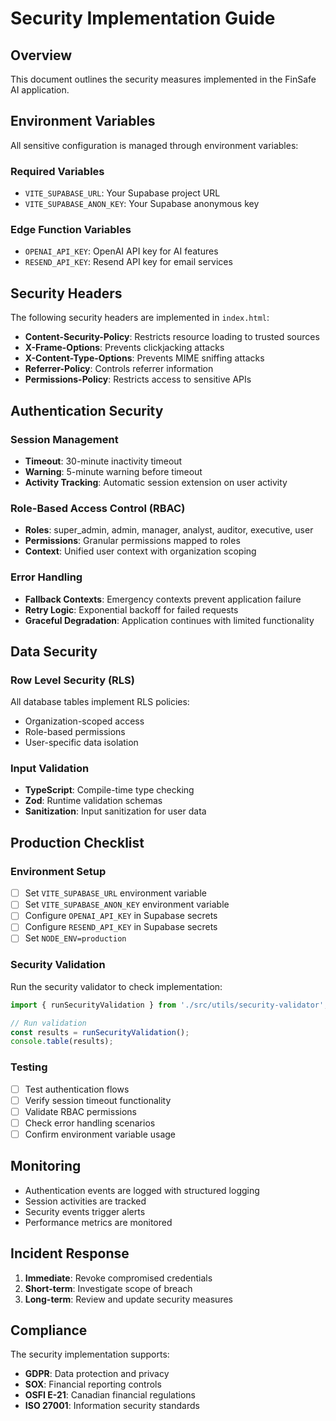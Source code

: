 # Security Implementation Guide

## Overview
This document outlines the security measures implemented in the FinSafe AI application.

## Environment Variables
All sensitive configuration is managed through environment variables:

### Required Variables
- `VITE_SUPABASE_URL`: Your Supabase project URL
- `VITE_SUPABASE_ANON_KEY`: Your Supabase anonymous key

### Edge Function Variables
- `OPENAI_API_KEY`: OpenAI API key for AI features
- `RESEND_API_KEY`: Resend API key for email services

## Security Headers
The following security headers are implemented in `index.html`:

- **Content-Security-Policy**: Restricts resource loading to trusted sources
- **X-Frame-Options**: Prevents clickjacking attacks
- **X-Content-Type-Options**: Prevents MIME sniffing attacks
- **Referrer-Policy**: Controls referrer information
- **Permissions-Policy**: Restricts access to sensitive APIs

## Authentication Security

### Session Management
- **Timeout**: 30-minute inactivity timeout
- **Warning**: 5-minute warning before timeout
- **Activity Tracking**: Automatic session extension on user activity

### Role-Based Access Control (RBAC)
- **Roles**: super_admin, admin, manager, analyst, auditor, executive, user
- **Permissions**: Granular permissions mapped to roles
- **Context**: Unified user context with organization scoping

### Error Handling
- **Fallback Contexts**: Emergency contexts prevent application failure
- **Retry Logic**: Exponential backoff for failed requests
- **Graceful Degradation**: Application continues with limited functionality

## Data Security

### Row Level Security (RLS)
All database tables implement RLS policies:
- Organization-scoped access
- Role-based permissions
- User-specific data isolation

### Input Validation
- **TypeScript**: Compile-time type checking
- **Zod**: Runtime validation schemas
- **Sanitization**: Input sanitization for user data

## Production Checklist

### Environment Setup
- [ ] Set `VITE_SUPABASE_URL` environment variable
- [ ] Set `VITE_SUPABASE_ANON_KEY` environment variable
- [ ] Configure `OPENAI_API_KEY` in Supabase secrets
- [ ] Configure `RESEND_API_KEY` in Supabase secrets
- [ ] Set `NODE_ENV=production`

### Security Validation
Run the security validator to check implementation:

```typescript
import { runSecurityValidation } from './src/utils/security-validator';

// Run validation
const results = runSecurityValidation();
console.table(results);
```

### Testing
- [ ] Test authentication flows
- [ ] Verify session timeout functionality
- [ ] Validate RBAC permissions
- [ ] Check error handling scenarios
- [ ] Confirm environment variable usage

## Monitoring
- Authentication events are logged with structured logging
- Session activities are tracked
- Security events trigger alerts
- Performance metrics are monitored

## Incident Response
1. **Immediate**: Revoke compromised credentials
2. **Short-term**: Investigate scope of breach
3. **Long-term**: Review and update security measures

## Compliance
The security implementation supports:
- **GDPR**: Data protection and privacy
- **SOX**: Financial reporting controls
- **OSFI E-21**: Canadian financial regulations
- **ISO 27001**: Information security standards
